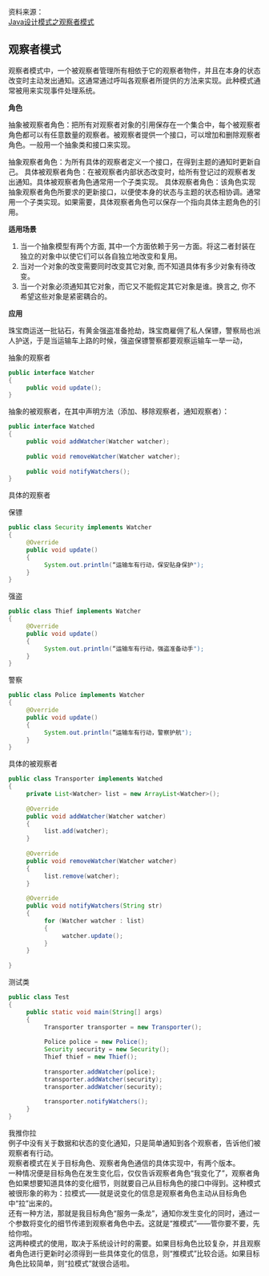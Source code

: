 资料来源：<br/>
[Java设计模式之观察者模式](https://blog.csdn.net/jason0539/article/details/45055233)

## 观察者模式

观察者模式中，一个被观察者管理所有相依于它的观察者物件，并且在本身的状态改变时主动发出通知。这通常通过呼叫各观察者所提供的方法来实现。此种模式通常被用来实现事件处理系统。

**角色**

抽象被观察者角色：把所有对观察者对象的引用保存在一个集合中，每个被观察者角色都可以有任意数量的观察者。被观察者提供一个接口，可以增加和删除观察者角色。一般用一个抽象类和接口来实现。

抽象观察者角色：为所有具体的观察者定义一个接口，在得到主题的通知时更新自己。
具体被观察者角色：在被观察者内部状态改变时，给所有登记过的观察者发出通知。具体被观察者角色通常用一个子类实现。
具体观察者角色：该角色实现抽象观察者角色所要求的更新接口，以便使本身的状态与主题的状态相协调。通常用一个子类实现。如果需要，具体观察者角色可以保存一个指向具体主题角色的引用。

**适用场景**<br/>
1) 当一个抽象模型有两个方面, 其中一个方面依赖于另一方面。将这二者封装在独立的对象中以使它们可以各自独立地改变和复用。
2) 当对一个对象的改变需要同时改变其它对象, 而不知道具体有多少对象有待改变。<br/>
3) 当一个对象必须通知其它对象，而它又不能假定其它对象是谁。换言之, 你不希望这些对象是紧密耦合的。<br/>

**应用**

珠宝商运送一批钻石，有黄金强盗准备抢劫，珠宝商雇佣了私人保镖，警察局也派人护送，于是当运输车上路的时候，强盗保镖警察都要观察运输车一举一动，

抽象的观察者

```java
public interface Watcher
{
     public void update();
}
```

抽象的被观察者，在其中声明方法（添加、移除观察者，通知观察者）：

```java
public interface Watched
{
     public void addWatcher(Watcher watcher);
 
     public void removeWatcher(Watcher watcher);
 
     public void notifyWatchers();
}
```

具体的观察者<br/>

保镖<br/>

```java
public class Security implements Watcher
{
     @Override
     public void update()
     {
          System.out.println(“运输车有行动，保安贴身保护");
     }
}
```

强盗

```java
public class Thief implements Watcher
{
     @Override
     public void update()
     {
          System.out.println(“运输车有行动，强盗准备动手");
     }
}
```

警察

```java
public class Police implements Watcher
{
     @Override
     public void update()
     {
          System.out.println(“运输车有行动，警察护航");
     }
}
```

具体的被观察者

```java
public class Transporter implements Watched
{
     private List<Watcher> list = new ArrayList<Watcher>();
 
     @Override
     public void addWatcher(Watcher watcher)
     {
          list.add(watcher);
     }
 
     @Override
     public void removeWatcher(Watcher watcher)
     {
          list.remove(watcher);
     }
 
     @Override
     public void notifyWatchers(String str)
     {
          for (Watcher watcher : list)
          {
               watcher.update();
          }
     }
 
}
```

测试类

```java
public class Test
{
     public static void main(String[] args)
     {
          Transporter transporter = new Transporter();
 
          Police police = new Police();
          Security security = new Security();
          Thief thief = new Thief();
 
          transporter.addWatcher(police);
          transporter.addWatcher(security);
          transporter.addWatcher(security);
 
          transporter.notifyWatchers();
     }
}
```

我推你拉<br/>
例子中没有关于数据和状态的变化通知，只是简单通知到各个观察者，告诉他们被观察者有行动。<br/>
观察者模式在关于目标角色、观察者角色通信的具体实现中，有两个版本。<br/>
一种情况便是目标角色在发生变化后，仅仅告诉观察者角色“我变化了”，观察者角色如果想要知道具体的变化细节，则就要自己从目标角色的接口中得到。这种模式被很形象的称为：拉模式——就是说变化的信息是观察者角色主动从目标角色中“拉”出来的。<br/>
还有一种方法，那就是我目标角色“服务一条龙”，通知你发生变化的同时，通过一个参数将变化的细节传递到观察者角色中去。这就是“推模式”——管你要不要，先给你啦。<br/>
这两种模式的使用，取决于系统设计时的需要。如果目标角色比较复杂，并且观察者角色进行更新时必须得到一些具体变化的信息，则“推模式”比较合适。如果目标角色比较简单，则“拉模式”就很合适啦。<br/>
